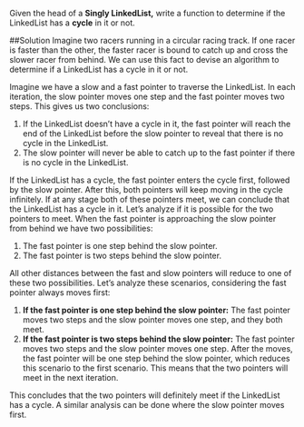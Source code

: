 Given the head of a **Singly LinkedList,** write a function to determine if the LinkedList has a **cycle** in it or not.

##Solution
Imagine two racers running in a circular racing track. If one racer is faster than the other, the faster racer is bound
to catch up and cross the slower racer from behind. We can use this fact to devise an algorithm to determine if
a LinkedList has a cycle in it or not.

Imagine we have a slow and a fast pointer to traverse the LinkedList. In each iteration, the slow pointer moves one step
and the fast pointer moves two steps. This gives us two conclusions:
1. If the LinkedList doesn’t have a cycle in it, the fast pointer will reach the end of the LinkedList before
   the slow pointer to reveal that there is no cycle in the LinkedList.
2. The slow pointer will never be able to catch up to the fast pointer if there is no cycle in the LinkedList.

If the LinkedList has a cycle, the fast pointer enters the cycle first, followed by the slow pointer. After this,
both pointers will keep moving in the cycle infinitely. If at any stage both of these pointers meet, we can conclude that
the LinkedList has a cycle in it. Let’s analyze if it is possible for the two pointers to meet. When the fast pointer is
approaching the slow pointer from behind we have two possibilities:
1. The fast pointer is one step behind the slow pointer.
2. The fast pointer is two steps behind the slow pointer.

All other distances between the fast and slow pointers will reduce to one of these two possibilities. Let’s analyze
these scenarios, considering the fast pointer always moves first:
1. **If the fast pointer is one step behind the slow pointer:** The fast pointer moves two steps and the slow pointer moves
   one step, and they both meet.
2. **If the fast pointer is two steps behind the slow pointer:** The fast pointer moves two steps and the slow pointer
   moves one step. After the moves, the fast pointer will be one step behind the slow pointer, which reduces this scenario
   to the first scenario. This means that the two pointers will meet in the next iteration.

This concludes that the two pointers will definitely meet if the LinkedList has a cycle. A similar analysis can be done
where the slow pointer moves first.